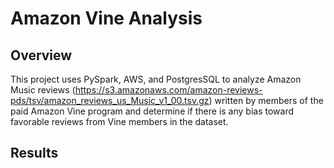 # **Amazon Vine Analysis**

## **Overview**

This project uses PySpark, AWS, and PostgresSQL to analyze Amazon Music reviews (https://s3.amazonaws.com/amazon-reviews-pds/tsv/amazon_reviews_us_Music_v1_00.tsv.gz) written by members of the paid Amazon Vine program and determine if there is any bias toward favorable reviews from Vine members in the dataset. 

## **Results**





